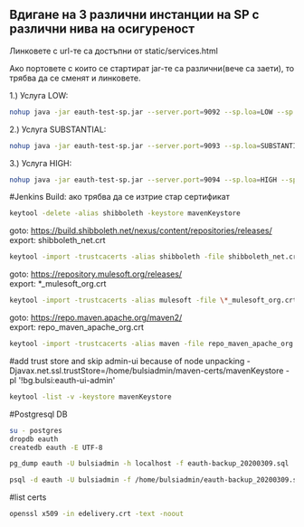 ## Вдигане на 3 различни инстанции на SP с различни нива на осигуреност

Линковете с url-те са достъпни от static/services.html

Ако портовете с които се стартират jar-те са различни(вече са заети), то трябва да се сменят и линковете. 

1.) Услуга LOW:

```bash 
nohup java -jar eauth-test-sp.jar --server.port=9092 --sp.loa=LOW --sp.service.oid=2.16.100.1.1.1.1.13.1.1.2 --sp.provider.oid=2.16.100.1.1.1.1.13 > /var/log/test-sp-low.log 2>&1 &
```
2.) Услуга SUBSTANTIAL:

```bash 
nohup java -jar eauth-test-sp.jar --server.port=9093 --sp.loa=SUBSTANTIAL --sp.service.oid=2.16.100.1.1.1.1.13.1.1.3 --sp.provider.oid=2.16.100.1.1.1.1.13 > /var/log/test-sp-sub.log 2>&1 &
```
3.) Услуга HIGH:

```bash 
nohup java -jar eauth-test-sp.jar --server.port=9094 --sp.loa=HIGH --sp.service.oid=2.16.100.1.1.1.1.13.1.1.4 --sp.provider.oid=2.16.100.1.1.1.1.13 > /var/log/test-sp-high.log 2>&1 &
```

#Jenkins Build:
ако трябва да се изтрие стар сертификат

```bash
keytool -delete -alias shibboleth -keystore mavenKeystore   
```

goto: https://build.shibboleth.net/nexus/content/repositories/releases/  
export: shibboleth_net.crt

```bash
keytool -import -trustcacerts -alias shibboleth -file shibboleth_net.crt -keystore mavenKeystore  
```
goto: https://repository.mulesoft.org/releases/  
export: *_mulesoft_org.crt  

```bash     
keytool -import -trustcacerts -alias mulesoft -file \*_mulesoft_org.crt -keystore mavenKeystore  
```
goto: https://repo.maven.apache.org/maven2/  
export: repo_maven_apache_org.crt  

```bash   
keytool -import -trustcacerts -alias maven -file repo_maven_apache_org.crt -keystore mavenKeystore  
```

#add trust store and skip admin-ui because of node unpacking
-Djavax.net.ssl.trustStore=/home/bulsiadmin/maven-certs/mavenKeystore -pl '!bg.bulsi:eauth-ui-admin'

```bash   
keytool -list -v -keystore mavenKeystore 
```

#Postgresql DB
```bash  
su - postgres 
dropdb eauth
createdb eauth -E UTF-8

pg_dump eauth -U bulsiadmin -h localhost -f eauth-backup_20200309.sql

psql -d eauth -U bulsiadmin -f /home/bulsiadmin/eauth-backup_20200309.sql -h localhost
```

#list certs
```bash
openssl x509 -in edelivery.crt -text -noout
```